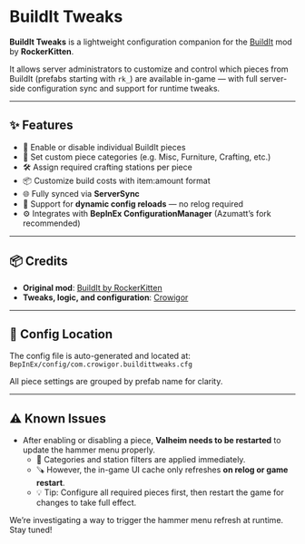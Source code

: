 # BuildIt Tweaks

**BuildIt Tweaks** is a lightweight configuration companion for the [BuildIt](https://valheim.thunderstore.io/package/RockerKitten/BuildIt) mod by **RockerKitten**.

It allows server administrators to customize and control which pieces from BuildIt (prefabs starting with `rk_`) are available in-game — with full server-side configuration sync and support for runtime tweaks.

---

## ✨ Features

- 🔧 Enable or disable individual BuildIt pieces
- 🧱 Set custom piece categories (e.g. Misc, Furniture, Crafting, etc.)
- 🛠️ Assign required crafting stations per piece
- 📦 Customize build costs with item:amount format
- 🌐 Fully synced via **ServerSync**
- 🔁 Support for **dynamic config reloads** — no relog required
- ⚙️ Integrates with **BepInEx ConfigurationManager** (Azumatt’s fork recommended)

---

## 📦 Credits

- **Original mod**: [BuildIt by RockerKitten](https://valheim.thunderstore.io/package/RockerKitten/BuildIt)
- **Tweaks, logic, and configuration**: [Crowigor](https://github.com/Crowigor)

---

## 📂 Config Location

The config file is auto-generated and located at:
`BepInEx/config/com.crowigor.buildittweaks.cfg`

All piece settings are grouped by prefab name for clarity.

---

## ⚠️ Known Issues

- After enabling or disabling a piece, **Valheim needs to be restarted** to update the hammer menu properly.
    - 🔄 Categories and station filters are applied immediately.
    - 🪚 However, the in-game UI cache only refreshes **on relog or game restart**.
    - 💡 Tip: Configure all required pieces first, then restart the game for changes to take full effect.

We’re investigating a way to trigger the hammer menu refresh at runtime. Stay tuned!

